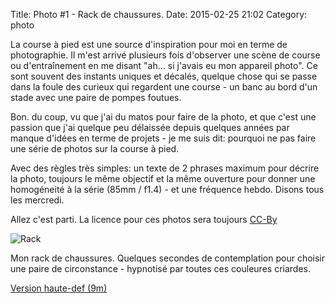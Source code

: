 Title: Photo #1 - Rack de chaussures.
Date: 2015-02-25 21:02
Category: photo

La course à pied est une source d'inspiration pour moi en terme de
photographie. Il m'est arrivé plusieurs fois d'observer une scène de course ou
d'entraînement en me disant "ah... si j'avais eu mon appareil photo". Ce sont
souvent des instants uniques et décalés, quelque chose qui se passe dans la
foule des curieux qui regardent une course - un banc au bord d'un stade avec
une paire de pompes foutues.

Bon. du coup, vu que j'ai du matos pour faire de la photo, et que c'est une
passion que j'ai quelque peu délaissée depuis quelques années par manque
d'idées en terme de projets - je me suis dit: pourquoi ne pas faire une série
de photos sur la course à pied.

Avec des règles très simples: un texte de 2 phrases maximum pour décrire la
photo, toujours le même objectif et la même ouverture pour donner une
homogéneité à la série (85mm / f1.4) - et une fréquence hebdo. Disons tous les
mercredi.

Allez c'est parti. La licence pour ces photos sera toujours
[CC-By](https://creativecommons.org/licenses/by/2.0)


![Rack](http://foule.es/shoes.jpg)

Mon rack de chaussures. Quelques secondes de contemplation pour choisir une paire
de circonstance - hypnotisé par toutes ces couleures criardes.

[Version haute-def (9m)](http://foule.es/shoes_hidef.jpg)

